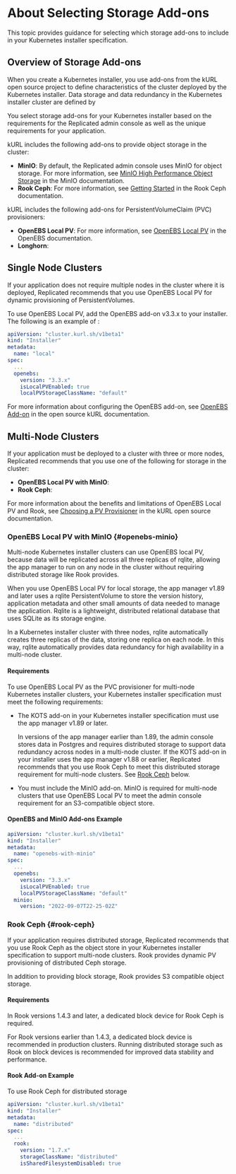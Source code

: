 # About Selecting Storage Add-ons

This topic provides guidance for selecting which storage add-ons to include in your Kubernetes installer specification.

## Overview of Storage Add-ons

When you create a Kubernetes installer, you use add-ons from the kURL open source project to define characteristics of the cluster deployed by the Kubernetes installer. Data storage and data redundancy in the Kubernetes installer cluster are defined by

You select storage add-ons for your Kubernetes installer based on the requirements for the Replicated admin console as well as the unique requirements for your application.

kURL includes the following add-ons to provide object storage in the cluster:
* **MinIO**: By default, the Replicated admin console uses MinIO for object storage. For more information, see [MinIO High Performance Object Storage](https://min.io/docs/minio/kubernetes/upstream/) in the MinIO documentation.
* **Rook Ceph**: For more information, see [Getting Started](https://rook.io/docs/rook/v1.10/Getting-Started/intro/) in the Rook Ceph documentation.

kURL includes the following add-ons for PersistentVolumeClaim (PVC) provisioners:
* **OpenEBS Local PV**: For more information, see [OpenEBS Local PV](https://openebs.io/docs/concepts/localpv) in the OpenEBS documentation.
* **Longhorn**:

## Single Node Clusters

If your application does not require multiple nodes in the cluster where it is deployed, Replicated recommends that you use OpenEBS Local PV for dynamic provisioning of PersistentVolumes.

To use OpenEBS Local PV, add the OpenEBS add-on v3.3.x to your installer. The following is an example of :

```yaml
apiVersion: "cluster.kurl.sh/v1beta1"
kind: "Installer"
metadata:
  name: "local"
spec:
  ...
  openebs:
    version: "3.3.x"
    isLocalPVEnabled: true
    localPVStorageClassName: "default"
```

For more information about configuring the OpenEBS add-on, see [OpenEBS Add-on](https://kurl.sh/docs/add-ons/openebs) in the open source kURL documentation.

## Multi-Node Clusters

If your application must be deployed to a cluster with three or more nodes, Replicated recommends that you use one of the following for storage in the cluster:

* **OpenEBS Local PV with MinIO**:
* **Rook Ceph**:

For more information about the benefits and limitations of OpenEBS Local PV and Rook, see [Choosing a PV Provisioner](https://kurl.sh/docs/create-installer/choosing-a-pv-provisioner) in the kURL open source documentation.

### OpenEBS Local PV with MinIO {#openebs-minio}

Multi-node Kubernetes installer clusters can use OpenEBS local PV, because data will be replicated across all three replicas of rqlite, allowing the app manager to run on any node in the cluster without requiring distributed storage like Rook provides.

When you use OpenEBS Local PV for local storage, the app manager v1.89 and later uses a rqlite PersistentVolume to store the version history, application metadata and other small amounts of data needed to manage the application. Rqlite is a lightweight, distributed relational database that uses SQLite as its storage engine.

In a Kubernetes installer cluster with three nodes, rqlite automatically creates three replicas of the data, storing one replica on each node. In this way, rqlite automatically provides data redundancy for high availability in a multi-node cluster.

#### Requirements

To use OpenEBS Local PV as the PVC provisioner for multi-node Kubernetes installer clusters, your Kubernetes installer specification must meet the following requirements:

* The KOTS add-on in your Kubernetes installer specification must use the app manager v1.89 or later.

   In versions of the app manager earlier than 1.89, the admin console stores data in Postgres and requires distributed storage to support data redundancy across nodes in a multi-node cluster. If the KOTS add-on in your installer uses the app manager v1.88 or earlier, Replicated recommends that you use Rook Ceph to meet this distributed storage requirement for multi-node clusters. See [Rook Ceph](#rook-ceph) below.

* You must include the MinIO add-on. MinIO is required for multi-node clusters that use OpenEBS Local PV to meet the admin console requirement for an S3-compatible object store.

#### OpenEBS and MinIO Add-ons Example

```yaml
apiVersion: "cluster.kurl.sh/v1beta1"
kind: "Installer"
metadata:
  name: "openebs-with-minio"
spec:
  ...
  openebs:
    version: "3.3.x"
    isLocalPVEnabled: true
    localPVStorageClassName: "default"
  minio:
    version: "2022-09-07T22-25-02Z"
```

### Rook Ceph {#rook-ceph}

If your application requires distributed storage, Replicated recommends that you use Rook Ceph as the object store in your Kubernetes installer specification to support multi-node clusters. ​​Rook provides dynamic PV provisioning of distributed Ceph storage.

In addition to providing block storage, Rook provides S3 compatible object storage.

#### Requirements

In Rook versions 1.4.3 and later, a dedicated block device for Rook Ceph is required.

For Rook versions earlier than 1.4.3, a dedicated block device is recommended in production clusters. Running distributed storage such as Rook on block devices is recommended for improved data stability and performance.

#### Rook Add-on Example

To use Rook Ceph for distributed storage

```yaml
apiVersion: "cluster.kurl.sh/v1beta1"
kind: "Installer"
metadata:
  name: "distributed"
spec:
  ...
  rook:
    version: "1.7.x"
    storageClassName: "distributed"
    isSharedFilesystemDisabled: true
```
